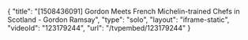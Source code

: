{
    "title": "[1508436091] Gordon Meets French Michelin-trained Chefs in Scotland - Gordon Ramsay",
    "type": "solo",
    "layout": "iframe-static",
    "videoId": "123179244",
    "url": "\/tvpembed\/123179244"
}